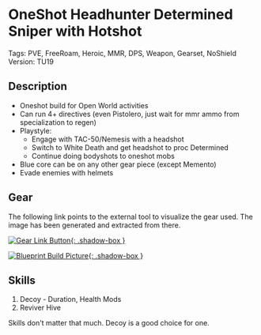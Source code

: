 # OneShot Headhunter Determined Sniper with Hotshot

Tags: PVE, FreeRoam, Heroic, MMR, DPS, Weapon, Gearset, NoShield  
Version: TU19

## Description

* Oneshot build for Open World activities
* Can run 4+ directives (even Pistolero, just wait for mmr ammo from specialization to regen)
* Playstyle:
  * Engage with TAC-50/Nemesis with a headshot
  * Switch to White Death and get headshot to proc Determined
  * Continue doing bodyshots to oneshot mobs
* Blue core can be on any other gear piece (except Memento)
* Evade enemies with helmets

## Gear

The following link points to the external tool to visualize the gear used.
The image has been generated and extracted from there.

[![Gear Link Button]({{site.baseurl}}/assets/images/gear-button.png){: .shadow-box }](https://mxswat.github.io/mx-division-builds/#/CwTgtMYAxgjGBmayape1AuYA2d8lZYk00AmDFbCyeCwqUyprYADgmXheee3EgxuvHqWx5BcEdKwgArJyLxYMMhTl5RmAOxJICBSCQg8ISPL5kcC2irgKYOSS0yxMojDrjKPUIA)

[![Blueprint Build Picture]({{site.baseurl}}/assets/images/OneShot-Headhunter-Determined-Sniper.png){: .shadow-box }]({{site.baseurl}}/assets/images/OneShot-Headhunter-Determined-Sniper.png)

## Skills

1. Decoy - Duration, Health Mods
2. Reviver Hive

Skills don't matter that much. Decoy is a good choice for one.